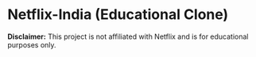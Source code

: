 # Netflix-India (Educational Clone)
**Disclaimer:** This project is not affiliated with Netflix and is for educational purposes only.
